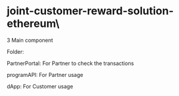 # joint-customer-reward-solution-ethereum\
3 Main component

Folder:

PartnerPortal: For Partner to check the transactions

programAPI: For Partner usage

dApp: For Customer usage
